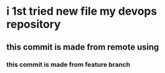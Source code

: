 <h1> i 1st tried new file my devops repository
<h2> this commit is made from  remote using  </h2>
<h3> this commit is made from feature branch </h2>